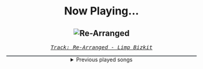 <div align="center"> 
<h1>Now Playing...</h1>

![Re-Arranged](https://i.scdn.co/image/ab67616d00001e023783782de74f61e36795bf9c)
--
_<samp><a href="https://open.spotify.com/track/6IPJ7LeWIOhxPW8Sq3nIGc">Track: Re-Arranged - Limp Bizkit</a></samp>_

<div style="border: 1px #4B5054 solid"></div>
<details>
  <summary>
    Previous played songs
  </summary>
  <table>
    <thead>
      <tr>
        <th>
          Artist
        </th>
        <th>
          Song
        </th>
        <th>
          Link
        </th>
      </tr>
    </thead>
    <tbody>
      <tr><td>Limp Bizkit</td><td>Re-Arranged</td><td><a href="https://open.spotify.com/track/6IPJ7LeWIOhxPW8Sq3nIGc">https://open.spotify.com/track/6IPJ7LeWIOhxPW8Sq3nIGc</a></td></tr><tr><td>Two Steps from Hell</td><td>Pegasus</td><td><a href="https://open.spotify.com/track/6P61vGO4oL9oGQbVPzon8Q">https://open.spotify.com/track/6P61vGO4oL9oGQbVPzon8Q</a></td></tr><tr><td>Thomas Bergersen</td><td>For the Win</td><td><a href="https://open.spotify.com/track/34x22hY9CKf3ZoPjQwZSgc">https://open.spotify.com/track/34x22hY9CKf3ZoPjQwZSgc</a></td></tr><tr><td>Thomas Bergersen</td><td>Run Free</td><td><a href="https://open.spotify.com/track/38frEzNCL3xoWG2ny1bKgu">https://open.spotify.com/track/38frEzNCL3xoWG2ny1bKgu</a></td></tr><tr><td>Thomas Bergersen</td><td>United We Stand - Divided We Fall</td><td><a href="https://open.spotify.com/track/2ZssT3XEX1cObqahy9YrQM">https://open.spotify.com/track/2ZssT3XEX1cObqahy9YrQM</a></td></tr><tr><td>Two Steps from Hell</td><td>Victory</td><td><a href="https://open.spotify.com/track/2F9xBxKbx2M0pbgtSu8fLf">https://open.spotify.com/track/2F9xBxKbx2M0pbgtSu8fLf</a></td></tr><tr><td>Two Steps from Hell</td><td>None Shall Live</td><td><a href="https://open.spotify.com/track/6tRXfCfNdcAMICHdQerIuu">https://open.spotify.com/track/6tRXfCfNdcAMICHdQerIuu</a></td></tr><tr><td>Thomas Bergersen</td><td>Freedom Fighters</td><td><a href="https://open.spotify.com/track/1gjUBLiGk3MdFksH3aRMax">https://open.spotify.com/track/1gjUBLiGk3MdFksH3aRMax</a></td></tr><tr><td>Two Steps from Hell</td><td>Dragonwing</td><td><a href="https://open.spotify.com/track/6r8PrHHFM1dQ9UD8UAp6lK">https://open.spotify.com/track/6r8PrHHFM1dQ9UD8UAp6lK</a></td></tr><tr><td>Thomas Bergersen</td><td>Dragon Rider</td><td><a href="https://open.spotify.com/track/0G8iyOJFQ8Wvm4Fe6xjQdr">https://open.spotify.com/track/0G8iyOJFQ8Wvm4Fe6xjQdr</a></td></tr><tr><td>Thomas Bergersen</td><td>Unleashed</td><td><a href="https://open.spotify.com/track/1l2g97tNnO52U1IS0y9GRL">https://open.spotify.com/track/1l2g97tNnO52U1IS0y9GRL</a></td></tr><tr><td>Thomas Bergersen</td><td>Unleashed</td><td><a href="https://open.spotify.com/track/1l2g97tNnO52U1IS0y9GRL">https://open.spotify.com/track/1l2g97tNnO52U1IS0y9GRL</a></td></tr><tr><td>Two Steps from Hell</td><td>Infinite Legends (No Choir)</td><td><a href="https://open.spotify.com/track/0B4sfiIuqsoZeZkQptWRQX">https://open.spotify.com/track/0B4sfiIuqsoZeZkQptWRQX</a></td></tr><tr><td>Thomas Bergersen</td><td>Winterspell</td><td><a href="https://open.spotify.com/track/5n4dHCWjvGJtuFSZIyeqWp">https://open.spotify.com/track/5n4dHCWjvGJtuFSZIyeqWp</a></td></tr><tr><td>Two Steps from Hell</td><td>Last One Standing</td><td><a href="https://open.spotify.com/track/39TR7eYLgvHHIt7rMJ3lzD">https://open.spotify.com/track/39TR7eYLgvHHIt7rMJ3lzD</a></td></tr><tr><td>Thomas Bergersen</td><td>Norwegian Pirate</td><td><a href="https://open.spotify.com/track/6smvPsR6xx5iocptnrwH6K">https://open.spotify.com/track/6smvPsR6xx5iocptnrwH6K</a></td></tr><tr><td>Thomas Bergersen</td><td>Protectors of the Earth</td><td><a href="https://open.spotify.com/track/1YtHpYEbbfQQIyxXkdxEoW">https://open.spotify.com/track/1YtHpYEbbfQQIyxXkdxEoW</a></td></tr><tr><td>Thomas Bergersen</td><td>Breathe</td><td><a href="https://open.spotify.com/track/23TXSzmuErPA3CAPsE2bme">https://open.spotify.com/track/23TXSzmuErPA3CAPsE2bme</a></td></tr><tr><td>Thomas Bergersen</td><td>Breathe</td><td><a href="https://open.spotify.com/track/23TXSzmuErPA3CAPsE2bme">https://open.spotify.com/track/23TXSzmuErPA3CAPsE2bme</a></td></tr><tr><td>Two Steps from Hell</td><td>Evergreen</td><td><a href="https://open.spotify.com/track/5ac6fzdjXA8kPXkLSKARtz">https://open.spotify.com/track/5ac6fzdjXA8kPXkLSKARtz</a></td></tr>
    </tbody>
  </table>
</details>

</div>
